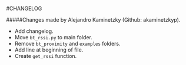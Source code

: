#CHANGELOG

#####Changes made by Alejandro Kaminetzky (Github: akaminetzkyp).

* Add changelog.
* Move `bt_rssi.py` to main folder.
* Remove `bt_proximity` and `examples` folders.
* Add line at beginning of file.
* Create `get_rssi` function.